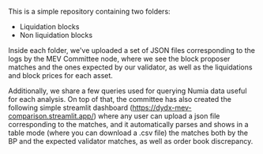 This is a simple repository containing two folders:

- Liquidation blocks
- Non liquidation blocks

Inside each folder, we've uploaded a set of JSON files corresponding to the logs by the MEV Committee node, where we see the block proposer matches and the ones expected by our validator, as well as the liquidations and block prices for each asset.

Additionally, we share a few queries used for querying Numia data useful for each analysis. On top of that, the committee has also created the following simple streamlit dashboard (https://dydx-mev-comparison.streamlit.app/) where any user can upload a json file corresponding to the matches, and it automatically parses and shows in a table mode (where you can download a .csv file) the matches both by the BP and the expected validator matches, as well as order book discrepancy. 
